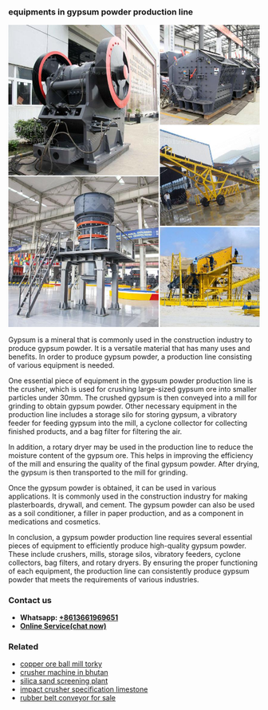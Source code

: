 <h3>equipments in gypsum powder production line</h3><img src='1704791539.jpg' alt=''><p>Gypsum is a mineral that is commonly used in the construction industry to produce gypsum powder. It is a versatile material that has many uses and benefits. In order to produce gypsum powder, a production line consisting of various equipment is needed.</p><p>One essential piece of equipment in the gypsum powder production line is the crusher, which is used for crushing large-sized gypsum ore into smaller particles under 30mm. The crushed gypsum is then conveyed into a mill for grinding to obtain gypsum powder. Other necessary equipment in the production line includes a storage silo for storing gypsum, a vibratory feeder for feeding gypsum into the mill, a cyclone collector for collecting finished products, and a bag filter for filtering the air.</p><p>In addition, a rotary dryer may be used in the production line to reduce the moisture content of the gypsum ore. This helps in improving the efficiency of the mill and ensuring the quality of the final gypsum powder. After drying, the gypsum is then transported to the mill for grinding.</p><p>Once the gypsum powder is obtained, it can be used in various applications. It is commonly used in the construction industry for making plasterboards, drywall, and cement. The gypsum powder can also be used as a soil conditioner, a filler in paper production, and as a component in medications and cosmetics.</p><p>In conclusion, a gypsum powder production line requires several essential pieces of equipment to efficiently produce high-quality gypsum powder. These include crushers, mills, storage silos, vibratory feeders, cyclone collectors, bag filters, and rotary dryers. By ensuring the proper functioning of each equipment, the production line can consistently produce gypsum powder that meets the requirements of various industries.</p><h3>Contact us</h3><ul><li><strong>Whatsapp:&nbsp;<a href="https://wa.me/8613661969651">+8613661969651</a></strong></li><li><a href="https://swt.shibang-china.com/?git&amp;zhl&amp;equipments in gypsum powder production line"><strong>Online Service(chat now)</strong></a></li></ul><h3>Related</h3><ul><li><a href='copper ore ball mill torky.md'>copper ore ball mill torky</a></li><li><a href='crusher machine in bhutan.md'>crusher machine in bhutan</a></li><li><a href='silica sand screening plant.md'>silica sand screening plant</a></li><li><a href='impact crusher specification limestone.md'>impact crusher specification limestone</a></li><li><a href='rubber belt conveyor for sale.md'>rubber belt conveyor for sale</a></li></ul>